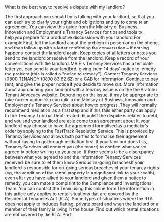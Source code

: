 What is the best way to resolve a dispute with my landlord?

The first approach you should try is talking with your landlord, so that you can each try to clarify your rights and obligations and try to come to an agreement. You can view this guide from the Ministry of Business, Innovation and Employment's Tenancy Services for tips and tools to help you prepare for a productive discussion with your landlord.For example:First, tell the landlord about the problem in person or on the phone, and then follow up with a letter confirming the conversation – if nothing happens, contact the landlord again.
Keep copies of all letters or notes you send to the landlord or receive from the landlord.
Keep a record of your conversations with the landlord.
MBIE's Tenancy Services has a template letter you can send to your landlord, giving them 14 days' notice to remedy the problem (this is called a "notice to remedy").
Contact Tenancy Services (0800 TENANCY (0800 83 62 62) or a CAB for information.
Continue to pay rent, and give the proper notice if you decide to move out.
More information about approaching your landlord with a tenancy issue is on the the Aratohu Tenant Advocacy website. Depending on the issue, it may be appropriate to take further action.You can talk to the Ministry of Business, Innovation and Employment's Tenancy Services about how to progress. They will normally recommend mediation  as a first step and if this fails either party can apply to the Tenancy Tribunal.Debt-related disputeIf the dispute is related to debt, and you and your landlord are able come to an agreement about it, your landlord may choose to have the agreement formalised as a mediator’s order by applying to the FastTrack Resolution Service. This is provided by Tenancy Services and allows both parties to formalise their agreement without having to go through mediation first. If your landlord does this, Tenancy Services will contact you (the tenant) to confirm what you’ve agreed to before writing up your case. If there seems to be a discrepancy between what you agreed to and the information Tenancy Services received, be sure to let them know.Serious on-going breachesIf your landlord is responsible for on-going serious breaches of your tenancy rights (eg, the condition of the rental property is a significant risk to your health), even after you have talked to your landlord and given them a notice to remedy, you can make a complaint to the Compliance and Investigations Team. You can contact the Team using this online form.The information in this article only applies to rental situations that are covered by the Residential Tenancies Act (RTA). Some types of situations where the RTA does not apply to includes flatting, private board and when the landlord or a member of their family is living in the house. Find out which rental situations are not covered by the RTA.  Print 